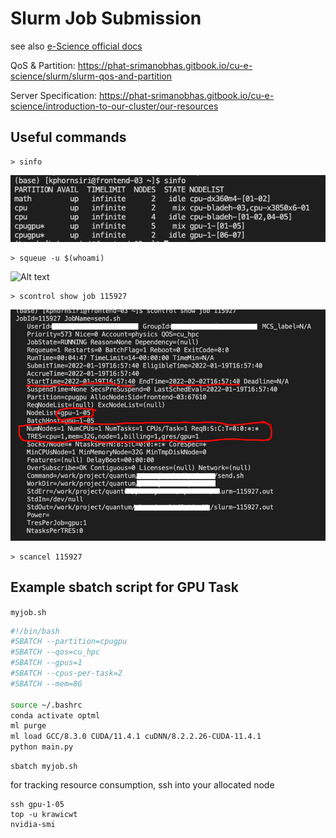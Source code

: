 # Slurm Job Submission

see also [e-Science official docs](https://phat-srimanobhas.gitbook.io/cu-e-science/)

QoS & Partition: https://phat-srimanobhas.gitbook.io/cu-e-science/slurm/slurm-qos-and-partition

Server Specification: https://phat-srimanobhas.gitbook.io/cu-e-science/introduction-to-our-cluster/our-resources

## Useful commands

```
> sinfo
```
![Alt text](/misc/images/sinfo.png "sinfo")
```
> squeue -u $(whoami)
```
![Alt text](/misc/images/watch_squeue.gif "watch squeue")

```
> scontrol show job 115927
```
![Alt text](/misc/images/115927.jpg "115927")

```
> scancel 115927
```

## Example sbatch script for GPU Task

`myjob.sh`
```bash
#!/bin/bash
#SBATCH --partition=cpugpu
#SBATCH --qos=cu_hpc
#SBATCH --gpus=1
#SBATCH --cpus-per-task=2
#SBATCH --mem=8G

source ~/.bashrc
conda activate optml
ml purge
ml load GCC/8.3.0 CUDA/11.4.1 cuDNN/8.2.2.26-CUDA-11.4.1
python main.py
```

```
sbatch myjob.sh 
```

for tracking resource consumption, ssh into your allocated node
```
ssh gpu-1-05
top -u krawicwt
nvidia-smi
```
